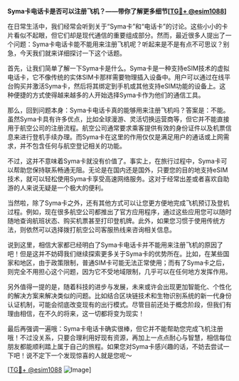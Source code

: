 **Syma卡电话卡是否可以注册飞机？——带你了解更多细节[[TG💪+ @esim1088](https://t.me/s/esim1088)]**

在日常生活中，我们经常会听到关于“Syma卡”和“电话卡”的讨论。这些小小的卡片看似不起眼，但它们却是现代通信的重要组成部分。然而，最近很多人提出了一个问题：Syma卡电话卡能不能用来注册飞机呢？听起来是不是有点不可思议？别急，今天我们就来详细探讨一下这个话题。

首先，让我们简单了解一下Syma卡是什么。Syma卡是一种支持eSIM技术的虚拟电话卡，它不像传统的实体SIM卡那样需要物理插入设备中。用户可以通过在线平台购买并激活Syma卡，然后将其绑定到手机或其他支持eSIM功能的设备上。这种便捷的方式使得越来越多的人开始选择Syma卡作为他们的通信工具。

那么，回到问题本身：Syma卡电话卡真的能够用来注册飞机吗？答案是：不能。虽然Syma卡具有许多优点，比如全球漫游、灵活切换运营商等，但它并不能直接用于航空公司的注册流程。航空公司通常要求乘客提供有效的身份证件以及机票信息来进行登机手续办理。而Syma卡在这里的作用仅仅是满足用户的通话或上网需求，并不包含任何与航空登记相关的功能。

不过，这并不意味着Syma卡就没有价值了。事实上，在旅行过程中，Syma卡可以帮助您保持联系畅通无阻。无论是在国内还是国外，只要您的目的地支持eSIM技术，就可以轻松使用Syma卡享受高速网络服务。这对于经常出差或者喜欢自助游的人来说无疑是一个极大的便利。

当然啦，除了Syma卡之外，还有其他方式可以让您更方便地完成飞机预订及登机过程。例如，现在很多航空公司都推出了官方应用程序，通过这些应用您可以随时随地查询航班状态、购买机票甚至打印登机牌。此外，如果您习惯于使用传统方法，则依然可以选择拨打航空公司客服热线来咨询相关信息。

说到这里，相信大家都已经明白了Syma卡电话卡并不能用来注册飞机的原因了吧！但是这并不妨碍我们继续探索更多关于Syma卡的优势所在。比如，在某些国家和地区，由于政策限制，普通SIM卡可能无法正常使用；而有了Syma卡之后，则完全不用担心这个问题，因为它不受地域限制，几乎可以在任何地方发挥作用。

另外值得一提的是，随着科技的进步与发展，未来或许会出现更加智能化、个性化的解决方案来解决类似的问题。比如结合区块链技术和生物识别系统的新一代身份认证机制，可能会彻底改变现有的出行模式。尽管目前还处于概念阶段，但我们有理由相信，在不久的将来，这一切都将变为现实！

最后再强调一遍哦：Syma卡电话卡确实很棒，但它并不能帮助您完成飞机注册哦！不过没关系，只要合理利用好现有资源，再加上一点点耐心与智慧，相信每位朋友都能顺利踏上属于自己的旅程。如果您对Syma卡感兴趣的话，不妨去尝试一下吧！说不定下一个发现惊喜的人就是您呢～

[[TG💪+ @esim1088](https://t.me/s/esim1088) ![Image](https://i.postimg.cc/4NQfJmqS/Snipaste-2025-05-13-00-14-12.png)]